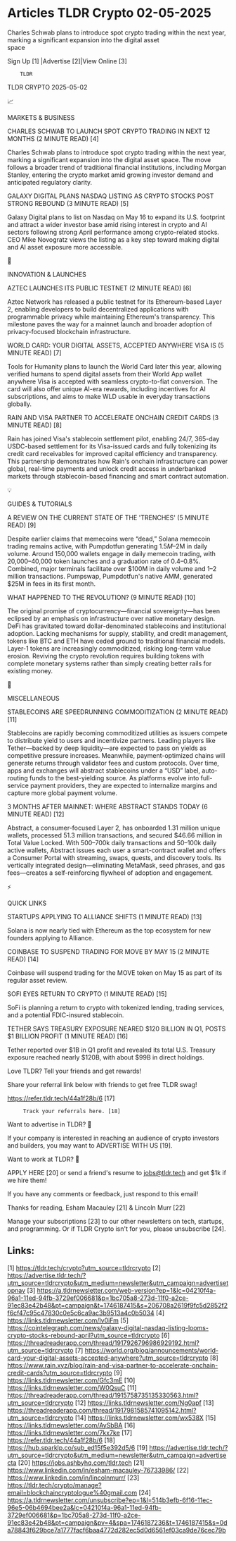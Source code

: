 # Articles TLDR Crypto 02-05-2025

Charles Schwab plans to introduce spot crypto trading within the next
year, marking a significant expansion into the digital asset
space ‌ ‌ ‌ ‌ ‌ ‌ ‌ ‌ ‌ ‌ ‌ ‌ ‌ ‌ ‌ ‌ ‌ ‌ ‌ ‌ ‌ ‌ ‌ ‌ ‌ ‌  ‌ ‌ ‌ ‌ ‌ ‌ ‌ ‌ ‌ ‌ ‌ ‌ ‌ ‌ ‌ ‌ ‌ ‌ ‌ ‌ ‌ ‌ ‌ ‌ ‌ ‌ 


 Sign Up [1] |Advertise [2]|View Online [3] 

		TLDR 

TLDR CRYPTO 2025-05-02

📈 

MARKETS & BUSINESS

 CHARLES SCHWAB TO LAUNCH SPOT CRYPTO TRADING IN NEXT 12 MONTHS (2
MINUTE READ) [4] 

 Charles Schwab plans to introduce spot crypto trading within the next
year, marking a significant expansion into the digital asset space.
The move follows a broader trend of traditional financial
institutions, including Morgan Stanley, entering the crypto market
amid growing investor demand and anticipated regulatory clarity. 

 GALAXY DIGITAL PLANS NASDAQ LISTING AS CRYPTO STOCKS POST STRONG
REBOUND (3 MINUTE READ) [5] 

 Galaxy Digital plans to list on Nasdaq on May 16 to expand its U.S.
footprint and attract a wider investor base amid rising interest in
crypto and AI sectors following strong April performance among
crypto-related stocks. CEO Mike Novogratz views the listing as a key
step toward making digital and AI asset exposure more accessible. 

🚀 

INNOVATION & LAUNCHES

 AZTEC LAUNCHES ITS PUBLIC TESTNET (2 MINUTE READ) [6] 

 Aztec Network has released a public testnet for its Ethereum-based
Layer 2, enabling developers to build decentralized applications with
programmable privacy while maintaining Ethereum's transparency. This
milestone paves the way for a mainnet launch and broader adoption of
privacy-focused blockchain infrastructure. 

 WORLD CARD: YOUR DIGITAL ASSETS, ACCEPTED ANYWHERE VISA IS (5 MINUTE
READ) [7] 

 Tools for Humanity plans to launch the World Card later this year,
allowing verified humans to spend digital assets from their World App
wallet anywhere Visa is accepted with seamless crypto-to-fiat
conversion. The card will also offer unique AI-era rewards, including
incentives for AI subscriptions, and aims to make WLD usable in
everyday transactions globally. 

 RAIN AND VISA PARTNER TO ACCELERATE ONCHAIN CREDIT CARDS (3 MINUTE
READ) [8] 

 Rain has joined Visa's stablecoin settlement pilot, enabling 24/7,
365-day USDC-based settlement for its Visa-issued cards and fully
tokenizing its credit card receivables for improved capital efficiency
and transparency. This partnership demonstrates how Rain's onchain
infrastructure can power global, real-time payments and unlock credit
access in underbanked markets through stablecoin-based financing and
smart contract automation. 

💡 

GUIDES & TUTORIALS

 A REVIEW ON THE CURRENT STATE OF THE 'TRENCHES' (5 MINUTE READ) [9] 

 Despite earlier claims that memecoins were “dead,” Solana
memecoin trading remains active, with Pumpdotfun generating
$1.5M–$2M in daily volume. Around 150,000 wallets engage in daily
memecoin trading, with 20,000–40,000 token launches and a graduation
rate of 0.4–0.8%. Combined, major terminals facilitate over $100M in
daily volume and 1–2 million transactions. Pumpswap, Pumpdotfun's
native AMM, generated $25M in fees in its first month. 

 WHAT HAPPENED TO THE REVOLUTION? (9 MINUTE READ) [10] 

 The original promise of cryptocurrency—financial sovereignty—has
been eclipsed by an emphasis on infrastructure over native monetary
design. DeFi has gravitated toward dollar-denominated stablecoins and
institutional adoption. Lacking mechanisms for supply, stability, and
credit management, tokens like BTC and ETH have ceded ground to
traditional financial models. Layer-1 tokens are increasingly
commoditized, risking long-term value erosion. Reviving the crypto
revolution requires building tokens with complete monetary systems
rather than simply creating better rails for existing money. 

🦄 

MISCELLANEOUS

 STABLECOINS ARE SPEEDRUNNING COMMODITIZATION (2 MINUTE READ) [11] 

 Stablecoins are rapidly becoming commoditized utilities as issuers
compete to distribute yield to users and incentivize partners. Leading
players like Tether—backed by deep liquidity—are expected to pass
on yields as competitive pressure increases. Meanwhile,
payment-optimized chains will generate returns through validator fees
and custom protocols. Over time, apps and exchanges will abstract
stablecoins under a “USD” label, auto-routing funds to the
best-yielding source. As platforms evolve into full-service payment
providers, they are expected to internalize margins and capture more
global payment volume. 

 3 MONTHS AFTER MAINNET: WHERE ABSTRACT STANDS TODAY (6 MINUTE READ)
[12] 

 Abstract, a consumer-focused Layer 2, has onboarded 1.31 million
unique wallets, processed 51.3 million transactions, and secured
$46.66 million in Total Value Locked. With 500–700k daily
transactions and 50–100k daily active wallets, Abstract issues each
user a smart-contract wallet and offers a Consumer Portal with
streaming, swaps, quests, and discovery tools. Its vertically
integrated design—eliminating MetaMask, seed phrases, and gas
fees—creates a self-reinforcing flywheel of adoption and engagement.


⚡ 

QUICK LINKS

 STARTUPS APPLYING TO ALLIANCE SHIFTS (1 MINUTE READ) [13] 

 Solana is now nearly tied with Ethereum as the top ecosystem for new
founders applying to Alliance. 

 COINBASE TO SUSPEND TRADING FOR MOVE BY MAY 15 (2 MINUTE READ) [14] 

 Coinbase will suspend trading for the MOVE token on May 15 as part of
its regular asset review. 

 SOFI EYES RETURN TO CRYPTO (1 MINUTE READ) [15] 

 SoFi is planning a return to crypto with tokenized lending, trading
services, and a potential FDIC-insured stablecoin. 

 TETHER SAYS TREASURY EXPOSURE NEARED $120 BILLION IN Q1, POSTS $1
BILLION PROFIT (1 MINUTE READ) [16] 

 Tether reported over $1B in Q1 profit and revealed its total U.S.
Treasury exposure reached nearly $120B, with about $99B in direct
holdings. 

Love TLDR? Tell your friends and get rewards!

 Share your referral link below with friends to get free TLDR swag! 

 https://refer.tldr.tech/44a1f28b/6 [17] 

		 Track your referrals here. [18] 

Want to advertise in TLDR? 📰

 If your company is interested in reaching an audience of crypto
investors and builders, you may want to ADVERTISE WITH US [19]. 

Want to work at TLDR? 💼

 APPLY HERE [20] or send a friend's resume to jobs@tldr.tech and get
$1k if we hire them! 

 If you have any comments or feedback, just respond to this email! 

Thanks for reading, 
Esham Macauley [21] & Lincoln Murr [22] 

 Manage your subscriptions [23] to our other newsletters on tech,
startups, and programming. Or if TLDR Crypto isn't for you, please
unsubscribe [24]. 

 

Links:
------
[1] https://tldr.tech/crypto?utm_source=tldrcrypto
[2] https://advertise.tldr.tech/?utm_source=tldrcrypto&utm_medium=newsletter&utm_campaign=advertisetopnav
[3] https://a.tldrnewsletter.com/web-version?ep=1&lc=04210f4a-96a1-11ed-94fb-3729ef006681&p=1bc705a8-273d-11f0-a2ce-91ec83e42b48&pt=campaign&t=1746187415&s=206708a2619f9fc5d2852f2f6cf47c95c47830c0e5c6ca9ac3b9513a4c0b5034
[4] https://links.tldrnewsletter.com/lv0iFm
[5] https://cointelegraph.com/news/galaxy-digital-nasdaq-listing-looms-crypto-stocks-rebound-april?utm_source=tldrcrypto
[6] https://threadreaderapp.com/thread/1917926796986929192.html?utm_source=tldrcrypto
[7] https://world.org/blog/announcements/world-card-your-digital-assets-accepted-anywhere?utm_source=tldrcrypto
[8] https://www.rain.xyz/blog/rain-and-visa-partner-to-accelerate-onchain-credit-cards?utm_source=tldrcrypto
[9] https://links.tldrnewsletter.com/Gfc3mE
[10] https://links.tldrnewsletter.com/W0QsuC
[11] https://threadreaderapp.com/thread/1915758735135330563.html?utm_source=tldrcrypto
[12] https://links.tldrnewsletter.com/Ng0apf
[13] https://threadreaderapp.com/thread/1917981585741095142.html?utm_source=tldrcrypto
[14] https://links.tldrnewsletter.com/wx538X
[15] https://links.tldrnewsletter.com/AySbBA
[16] https://links.tldrnewsletter.com/7kx7ke
[17] https://refer.tldr.tech/44a1f28b/6
[18] https://hub.sparklp.co/sub_ed15f5e392d5/6
[19] https://advertise.tldr.tech/?utm_source=tldrcrypto&utm_medium=newsletter&utm_campaign=advertisecta
[20] https://jobs.ashbyhq.com/tldr.tech
[21] https://www.linkedin.com/in/esham-macauley-76733986/
[22] https://www.linkedin.com/in/lincolnmurr/
[23] https://tldr.tech/crypto/manage?email=blockchaincryptologue%40gmail.com
[24] https://a.tldrnewsletter.com/unsubscribe?ep=1&l=514b3efb-6f16-11ec-96e5-06b4694bee2a&lc=04210f4a-96a1-11ed-94fb-3729ef006681&p=1bc705a8-273d-11f0-a2ce-91ec83e42b48&pt=campaign&pv=4&spa=1746187236&t=1746187415&s=0da78843f629bce7a1777facf6baa4772d282ec5d0d6561ef03ca9de76cec79b